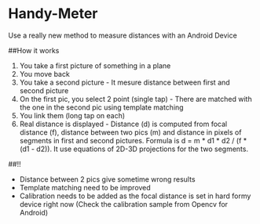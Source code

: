 # Handy-Meter
Use a really new method to measure distances with an Android Device

##How it works
1. You take a first picture of something in a plane
2. You move back
3. You take a second picture - It mesure distance between first and second picture
4. On the first pic, you select 2 point (single tap) - There are matched with the one in the second pic using template matching
5. You link them (long tap on each)
6. Real distance is displayed - Distance (d) is computed from focal distance (f), distance between two pics (m) and distance in pixels of segments in first and second pictures. Formula is d = m *  d1 * d2 / (f * (d1 - d2)). It use equations of 2D-3D projections for the two segments.

##!!
- Distance between 2 pics give sometime wrong results
- Template matching need to be improved
- Calibration needs to be added as the focal distance is set in hard formy device right now (Check the calibration sample from Opencv for Android)

